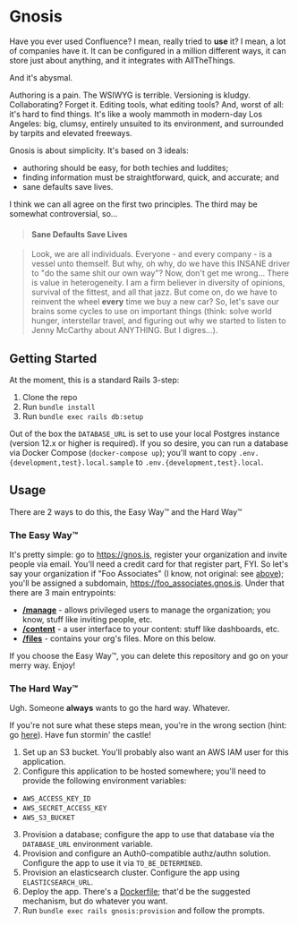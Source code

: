 # Gnosis

Have you ever used Confluence?  I mean, really tried to __use__ it?  I mean, a
lot of companies have it.  It can be configured in a million different ways, it
can store just about anything, and it integrates with AllTheThings.

And it's abysmal.

Authoring is a pain.  The WSIWYG is terrible.  Versioning is kludgy.
Collaborating?  Forget it.  Editing tools, what editing tools?  And, worst of
all: it's hard to find things.  It's like a wooly mammoth in modern-day Los
Angeles: big, clumsy, entirely unsuited to its environment, and surrounded by
tarpits and elevated freeways.

Gnosis is about simplicity.  It's based on 3 ideals:

- authoring should be easy, for both techies and luddites;
- finding information must be straightforward, quick, and accurate; and
- sane defaults save lives.

I think we can all agree on the first two principles.  The third may be somewhat
controversial, so...

> #### Sane Defaults Save Lives

> Look, we are all individuals.  Everyone - and every company - is a vessel unto
> themself.  But why, oh why, do we have this INSANE driver to "do the same shit
> our own way"?  Now, don't get me wrong... There is value in heterogeneity.  I am
> a firm believer in diversity of opinions, survival of the fittest,
> and all that jazz.  But come on, do we have to reinvent the wheel __every__ time
> we buy a new car?  So, let's save our brains some cycles to use on important
> things (think: solve world hunger, interstellar travel, and figuring out why we
> started to listen to Jenny McCarthy about ANYTHING.  But I digres...).

## Getting Started

At the moment, this is a standard Rails 3-step:

1. Clone the repo
2. Run `bundle install`
3. Run `bundle exec rails db:setup`

Out of the box the `DATABASE_URL` is set to use your local Postgres instance
(version 12.x or higher is required).  If you so desire, you can run a database
via Docker Compose (`docker-compose up`); you'll want to copy 
`.env.{development,test}.local.sample` to `.env.{development,test}.local`.

## Usage

There are 2 ways to do this, the Easy Way:tm: and the Hard Way:tm:

### The Easy Way:tm:

It's pretty simple: go to <https://gnos.is>, register your organization and
invite people via email.  You'll need a credit card for that register part, FYI.
So let's say your organization if "Foo Associates" (I know, not original: see
[above](#sane-defaults-save-lives)); you'll be assigned a subdomain,
<https://foo_associates.gnos.is>.  Under that there are 3 main entrypoints:
- [__/manage__](https://foo_associates.gnos.is/manage) - allows privileged users
  to manage the organization; you know, stuff like inviting people, etc.
- [__/content__](https://foo_associates.gnos.is/content) - a user interface to
  your content: stuff like dashboards, etc.
- [__/files__](https://foo_associates.gnos.is/files) - contains your org's
  files.  More on this below.

If you choose the Easy Way:tm:, you can delete this repository and go on your
merry way.  Enjoy!

### The Hard Way:tm:

Ugh.  Someone __always__ wants to go the hard way.  Whatever.

If you're not sure what these steps mean, you're in the wrong section (hint: go
[here](#the-easy-way)).  Have fun stormin' the castle!

1. Set up an S3 bucket. You'll probably also want an AWS IAM user for this
application.
2. Configure this application to be hosted somewhere; you'll need to provide the
following environment variables:
  - `AWS_ACCESS_KEY_ID`
  - `AWS_SECRET_ACCESS_KEY`
  - `AWS_S3_BUCKET`
3. Provision a database; configure the app to use that database via the
`DATABASE_URL` environment variable.
4. Provision and configure an Auth0-compatible authz/authn solution. Configure
the app to use it via `TO_BE_DETERMINED`.
5. Provision an elasticsearch cluster.  Configure the app using
`ELASTICSEARCH_URL`.
6. Deploy the app.  There's a [Dockerfile](./Dockerfile); that'd be the
suggested mechanism, but do whatever you want.
7. Run `bundle exec rails gnosis:provision` and follow the prompts.
